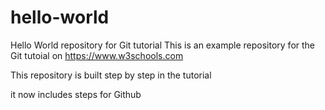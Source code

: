 # hello-world

Hello World repository for Git tutorial
This is an example repository for the Git tutoial on https://www.w3schools.com

This repository is built step by step in the tutorial

it now includes steps for Github
